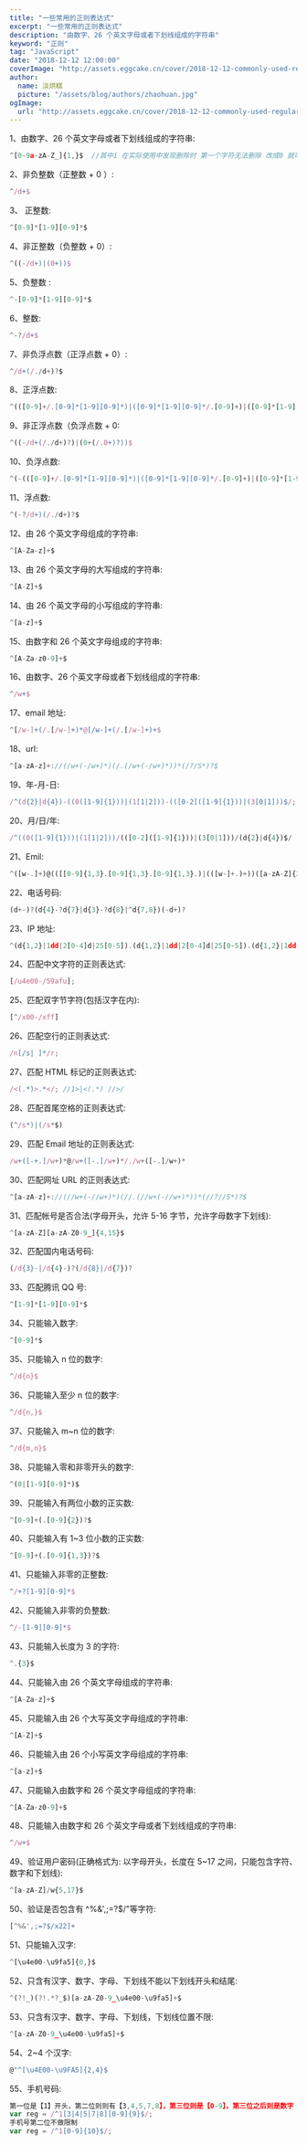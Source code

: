 ```yaml
---
title: "一些常用的正则表达式"
excerpt: "一些常用的正则表达式"
description: "由数字、26 个英文字母或者下划线组成的字符串"
keyword: "正则"
tag: "JavaScript"
date: "2018-12-12 12:00:00"
coverImage: "http://assets.eggcake.cn/cover/2018-12-12-commonly-used-regular-expressionsm.jpg"
author:
  name: 淡烘糕
  picture: "/assets/blog/authors/zhaohuan.jpg"
ogImage:
  url: "http://assets.eggcake.cn/cover/2018-12-12-commonly-used-regular-expressionsm.jpg"
---
```


1、由数字、26 个英文字母或者下划线组成的字符串:

```js
^[0-9a-zA-Z_]{1,}$  //其中1 在实际使用中发现删除时 第一个字符无法删除 改成0 就可以删除了
```

2、非负整数（正整数 + 0 ）:

```js
^/d+$
```

3、 正整数:

```js
^[0-9]*[1-9][0-9]*$
```

4、非正整数（负整数 + 0）:

```js
^((-/d+)|(0+))$
```

5、负整数 :

```js
^-[0-9]*[1-9][0-9]*$
```

6、整数:

```js
^-?/d+$
```

7、非负浮点数（正浮点数 + 0）:

```js
^/d+(/./d+)?$
```

8、正浮点数:

```js
^(([0-9]+/.[0-9]*[1-9][0-9]*)|([0-9]*[1-9][0-9]*/.[0-9]+)|([0-9]*[1-9][0-9]*))$
```

9、非正浮点数（负浮点数 + 0:

```js
^((-/d+(/./d+)?)|(0+(/.0+)?))$
```

10、负浮点数:

```js
^(-(([0-9]+/.[0-9]*[1-9][0-9]*)|([0-9]*[1-9][0-9]*/.[0-9]+)|([0-9]*[1-9][0-9]*)))$
```

11、浮点数:

```js
^(-?/d+)(/./d+)?$
```

12、由 26 个英文字母组成的字符串:

```js
^[A-Za-z]+$
```

13、由 26 个英文字母的大写组成的字符串:

```js
^[A-Z]+$
```

14、由 26 个英文字母的小写组成的字符串:

```js
^[a-z]+$
```

15、由数字和 26 个英文字母组成的字符串:

```js
^[A-Za-z0-9]+$
```

16、由数字、26 个英文字母或者下划线组成的字符串:

```js
^/w+$
```

17、email 地址:

```js
^[/w-]+(/.[/w-]+)*@[/w-]+(/.[/w-]+)+$
```

18、url:

```js
^[a-zA-z]+://(/w+(-/w+)*)(/.(/w+(-/w+)*))*(/?/S*)?$
```

19、年-月-日:

```js
/^(d{2}|d{4})-((0([1-9]{1}))|(1[1|2]))-(([0-2]([1-9]{1}))|(3[0|1]))$/;
```

20、月/日/年:

```js
/^((0([1-9]{1}))|(1[1|2]))/(([0-2]([1-9]{1}))|(3[0|1]))/(d{2}|d{4})$/
```

21、Emil:

```js
^([w-.]+)@(([[0-9]{1,3}.[0-9]{1,3}.[0-9]{1,3}.)|(([w-]+.)+))([a-zA-Z]{2,4}|[0-9]{1,3})(]?)$
```

22、电话号码:

```js
(d+-)?(d{4}-?d{7}|d{3}-?d{8}|^d{7,8})(-d+)?
```

23、IP 地址:

```js
^(d{1,2}|1dd|2[0-4]d|25[0-5]).(d{1,2}|1dd|2[0-4]d|25[0-5]).(d{1,2}|1dd|2[0-4]d|25[0-5]).(d{1,2}|1dd|2[0-4]d|25[0-5])$
```

24、匹配中文字符的正则表达式:

```js
[/u4e00-/59afu];
```

25、匹配双字节字符(包括汉字在内):

```js
[^/x00-/xff]
```

26、匹配空行的正则表达式:

```js
/n[/s| ]*/r;
```

27、匹配 HTML 标记的正则表达式:

```js
/<(.*)>.*</; //1>|<(.*) //>/
```

28、匹配首尾空格的正则表达式:

```js
(^/s*)|(/s*$)
```

29、匹配 Email 地址的正则表达式:

```js
/w+([-+.]/w+)*@/w+([-.]/w+)*/./w+([-.]/w+)*
```

30、匹配网址 URL 的正则表达式:

```js
^[a-zA-z]+://(//w+(-//w+)*)(//.(//w+(-//w+)*))*(//?//S*)?$
```

31、匹配帐号是否合法(字母开头，允许 5-16 字节，允许字母数字下划线):

```js
^[a-zA-Z][a-zA-Z0-9_]{4,15}$
```

32、匹配国内电话号码:

```js
(/d{3}-|/d{4}-)?(/d{8}|/d{7})?
```

33、匹配腾讯 QQ 号:

```js
^[1-9]*[1-9][0-9]*$
```

34、只能输入数字:

```js
^[0-9]*$
```

35、只能输入 n 位的数字:

```js
^/d{n}$
```

36、只能输入至少 n 位的数字:

```js
^/d{n,}$
```

37、只能输入 m~n 位的数字:

```js
^/d{m,n}$
```

38、只能输入零和非零开头的数字:

```js
^(0|[1-9][0-9]*)$
```

39、只能输入有两位小数的正实数:

```js
^[0-9]+(.[0-9]{2})?$
```

40、只能输入有 1~3 位小数的正实数:

```js
^[0-9]+(.[0-9]{1,3})?$
```

41、只能输入非零的正整数:

```js
^/+?[1-9][0-9]*$
```

42、只能输入非零的负整数:

```js
^/-[1-9][0-9]*$
```

43、只能输入长度为 3 的字符:

```js
^.{3}$
```

44、只能输入由 26 个英文字母组成的字符串:

```js
^[A-Za-z]+$
```

45、只能输入由 26 个大写英文字母组成的字符串:

```js
^[A-Z]+$
```

46、只能输入由 26 个小写英文字母组成的字符串:

```js
^[a-z]+$
```

47、只能输入由数字和 26 个英文字母组成的字符串:

```js
^[A-Za-z0-9]+$
```

48、只能输入由数字和 26 个英文字母或者下划线组成的字符串:

```js
^/w+$
```

49、验证用户密码(正确格式为: 以字母开头，长度在 5~17 之间，只能包含字符、数字和下划线):

```js
^[a-zA-Z]/w{5,17}$
```

50、验证是否包含有 ^%&',;=?\$/"等字符:

```js
[^%&',;=?$/x22]+
```

51、只能输入汉字:

```js
^[\u4e00-\u9fa5]{0,}$
```

52、只含有汉字、数字、字母、下划线不能以下划线开头和结尾:

```js
^(?!_)(?!.*?_$)[a-zA-Z0-9_\u4e00-\u9fa5]+$
```

53、只含有汉字、数字、字母、下划线，下划线位置不限:

```js
^[a-zA-Z0-9_\u4e00-\u9fa5]+$
```

54、2~4 个汉字:

```js
@"^[\u4E00-\u9FA5]{2,4}$
```

55、手机号码:

```js
第一位是【1】开头，第二位则则有【3,4,5,7,8】，第三位则是【0-9】，第三位之后则是数字【0-9】
var reg = /^1[3|4|5|7|8][0-9]{9}$/;
手机号第二位不做限制
var reg = /^1[0-9]{10}$/;
```
